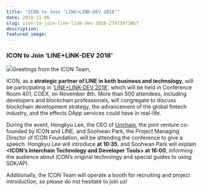 ```yaml
---
title: "ICON to Join ‘LINE+LINK-DEV 2018’"
date: 2018-11-06
slug: icon-to-join-line-link-dev-2018-279759f38b7
description:
featured_image:
---
```


### **ICON to Join ‘LINE+LINK-DEV 2018’**

![](https://cdn-images-1.medium.com/max/800/0*cZcQjqCocBXQ-3tl)Greetings from the ICON Team,

ICON, as a **strategic partner of LINE in both business and technology**, will be participating in ‘[LINE+LINK-DEV 2018](https://linelinkdev2018.bloter.net/)’, which will be held in Conference Room 401, COEX, on November 8th. More than 500 attendees, including developers and blockchain professionals, will congregate to discuss blockchain development strategy, the advancement of the global fintech industry, and the effects DApp services could have in real-life.

During the event, Hongkyu Lee, the CEO of [Unchain](https://medium.com/helloiconworld/joint-venture-between-icon-and-line-unchain-b802fa0fa071), the joint venture co-founded by ICON and LINE, and Soohwan Park, the Project Managing Director of ICON Foundation, will be attending the conference to give a speech. Hongkyu Lee will introduce **<Service Oriented Blockchain Platform> at 10:35**, and Soohwan Park will explain **<ICON’s Interchain Technology and Developer Tools> at 16:00**, informing the audience about ICON’s original technology and special guides to using SDK/API.

Additionally, the ICON Team will operate a booth for recruiting and project introduction, so please do not hesitate to join us!

